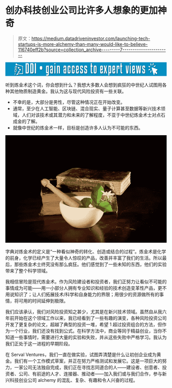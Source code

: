 # 创办科技创业公司比许多人想象的更加神奇

> 原文：<https://medium.datadriveninvestor.com/launching-tech-startups-is-more-alchemy-than-many-would-like-to-believe-116740eff2b?source=collection_archive---------7----------------------->

[![](img/400ed1383ab7707f8056a1f0cbb0c3ed.png)](http://www.track.datadriveninvestor.com/1B9E)

听到炼金术这个词，你会想到什么？我想大多数人会想到疯狂的中世纪人试图用各种其他物质制造黄金。我认为这与现代风险投资有一些关联。

*   不幸的是，大部分是男性，尽管这种情况正在开始改变。
*   通常，至少在人工智能、区块链、混合现实、量子计算甚至数据等新兴技术领域，人们对该技术或其潜力和未来的了解程度，不亚于中世纪炼金术士对点石成金的了解。
*   就像中世纪的炼金术一样，目标是创造许多人认为不可能的东西。

![](img/f5213d7762b79fa02e6fb38768275b1b.png)

字典对炼金术的定义是“一种看似神奇的转化、创造或结合的过程”。炼金术是化学的前身，化学已经产生了大量令人惊叹的产品，改善并丰富了我们的生活。所以最后，那些炼金术士终究没有那么疯狂。他们感觉到了一些未知的东西，他们的实验带来了整个科学领域。

我相信冒险是现代炼金术。作为风险建设者和投资者，我们正努力让看似不可能的事情成为可能——用一小部分人拥有专业知识和经验的技术创造变革性产品，更不用说知识了；让人们拓展技术/科学和自身能力的界限；用很少的资源做所有的事情，将可用的时间延伸到极限。

我们应该承认，我们对风险投资知之甚少，尤其是在新兴技术领域。虽然自从我六年前开始在这个领域工作以来，我已经看到了一些有趣的演变，各种风险投资公司开发了更复杂的论文，超越了典型的投资一堆，希望 1 超过投资组合的方法，但作为一个行业，我们还没有找到公式。在科学方法中，商业等同于精益创业，当你不知道一些事情时，需要进行大量的实验和失败，并从这些失败中严格学习。我认为我们正处于这一进程的早期阶段。

在 Serval Ventures，我们一直在做实验，试图弄清楚是什么让初创企业成为黄金。我们有一个工作模式草案，并正在努力严格测试和发展它。这是一项巨大的努力，一家公司无法独自完成，我们正在寻找志同道合的人——建设者、创意者、投资者、公司、有前途的人才、连接器、推动者——加入我们或与我们合作，参与新兴科技创业公司 alchemy 的混乱、复杂、有趣和令人兴奋的过程。